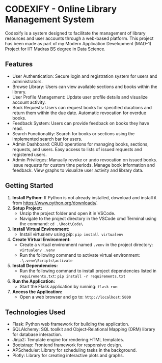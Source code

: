 # CODEXIFY - Online Library Management System

Codexify is a system designed to facilitate the management of library resources and user accounts through a web-based platform. This project has been made as part of my Modern Application Development (MAD-1) Project for IIT Madras BS degree in Data Science.


## Features

- User Authentication: Secure login and registration system for users and administrators.
- Browse Library: Users can view available sections and books within the library.
- User Profile Management: Update user profile details and visualize account activity.
- Book Requests: Users can request books for specified durations and return them within the due date. Automatic revocation for overdue books.
- Feedback System: Users can provide feedback on books they have read.
- Search Functionality: Search for books or sections using the implemented search bar for users.
- Admin Dashboard: CRUD operations for managing books, sections, requests, and users. Easy access to lists of issued requests and registered users.
- Admin Privileges: Manually revoke or undo revocation on issued books. Issue requests for custom time periods. Manage book information and feedback. View graphs to visualize user activity and library data.


## Getting Started

1. **Install Python:** If Python is not already installed, download and install it from https://www.python.org/downloads/.
2. **Setup Project:**
    - Unzip the project folder and open it in VSCode.
    - Navigate to the project directory in the VSCode cmd Terminal using the command: `cd .\Root\Code\`
3. **Install Virtual Environment:**
    - Install virtualenv using pip: `pip install virtualenv`
4. **Create Virtual Environment:**
    - Create a virtual environment named `.venv` in the project directory: `virtualenv .venv`
    - Run the following command to activate virtual environment: `.\.venv\Scripts\activate`
5. **Install Dependencies:**
    - Run the following command to install project dependencies listed in `requirements.txt`: `pip install -r requirements.txt`
6. **Run the Application:**
    - Start the Flask application by running: `flask run`
7. **Access the Application:**
    - Open a web browser and go to: `http://localhost:5000`


## Technologies Used

- Flask: Python web framework for building the application.
- SQLAlchemy: SQL toolkit and Object-Relational Mapping (ORM) library for database interaction.
- Jinja2: Template engine for rendering HTML templates.
- Bootstrap: Frontend framework for responsive design.
- APScheduler: Library for scheduling tasks in the background.
- Plotly: Library for creating interactive plots and graphs.
